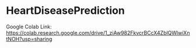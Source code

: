 # HeartDiseasePrediction
Google Colab Link: https://colab.research.google.com/drive/1_ziAw982FkvcrBCcX4ZblQWlwiXntNOH?usp=sharing
